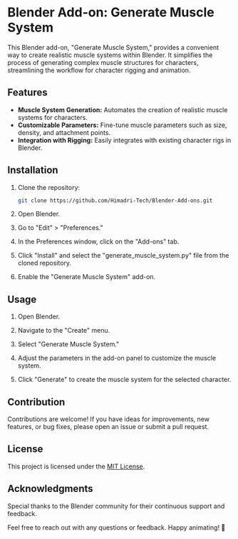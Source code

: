 # Blender Add-on: Generate Muscle System

This Blender add-on, "Generate Muscle System," provides a convenient way to create realistic muscle systems within Blender. It simplifies the process of generating complex muscle structures for characters, streamlining the workflow for character rigging and animation.

## Features

- **Muscle System Generation:** Automates the creation of realistic muscle systems for characters.
- **Customizable Parameters:** Fine-tune muscle parameters such as size, density, and attachment points.
- **Integration with Rigging:** Easily integrates with existing character rigs in Blender.

## Installation

1. Clone the repository:

    ```bash
    git clone https://github.com/Himadri-Tech/Blender-Add-ons.git
    ```

2. Open Blender.

3. Go to "Edit" > "Preferences."

4. In the Preferences window, click on the "Add-ons" tab.

5. Click "Install" and select the "generate_muscle_system.py" file from the cloned repository.

6. Enable the "Generate Muscle System" add-on.

## Usage

1. Open Blender.

2. Navigate to the "Create" menu.

3. Select "Generate Muscle System."

4. Adjust the parameters in the add-on panel to customize the muscle system.

5. Click "Generate" to create the muscle system for the selected character.

## Contribution

Contributions are welcome! If you have ideas for improvements, new features, or bug fixes, please open an issue or submit a pull request.

## License

This project is licensed under the [MIT License](LICENSE).

## Acknowledgments

Special thanks to the Blender community for their continuous support and feedback.

Feel free to reach out with any questions or feedback. Happy animating! 🚀
